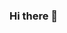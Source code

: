 ### Hi there 👋

<!--
**417buddy/417buddy** is a ✨ _special_ ✨ repository because its `README.md` (this file) appears on your GitHub profile.

Here are some ideas to get you started:

- 🔭 I’m currently working on ...cybersecurity
- 🌱 I’m currently learning ...cybersecurity
- 👯 I’m looking to collaborate on ...learning about great and important tools to aids my advancement
- 🤔 I’m looking for help with ...hacking
- 💬 Ask me about ...
- 📫 How to reach me: ...on my inbox
- 😄 Pronouns: ...
- ⚡ Fun fact: ...
-->
